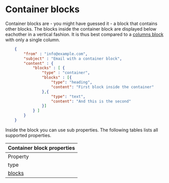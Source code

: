 # Container blocks

Container blocks are - you might have guessed it - a block that contains other
blocks. The blocks inside the container block are displayed below eachother in
a vertical fashion. It is thus best compared to a
[columns block](/copernica-docs:ResponsiveEmail/json/block-columns) with only a single column.


````json
    {
        "from" : "info@example.com",
        "subject" : "Email with a container block",
        "content" : {
            "blocks" : [ {
                "type" : "container",
                "blocks" : [{
                    "type": "heading",
                    "content": "First block inside the container"
                },{
                    "type": "text",
                    "content": "And this is the second"
                }]
            } ]
        }
    }
````

Inside the block you can use sub properties. The following tables lists all supported properties.

| Container block properties |
| --- |
| Property | Value | Description |
| type | "container" | Identifies the block as a container block. |
| [blocks](/copernica-docs:ResponsiveEmail/json/property-blocks) | _array_ | An array with objects, each one representing any other block type, such as [button blocks](/copernica-docs:ResponsiveEmail/json/block-button) and [text blocks](/copernica-docs:ResponsiveEmail/json/block-text). |